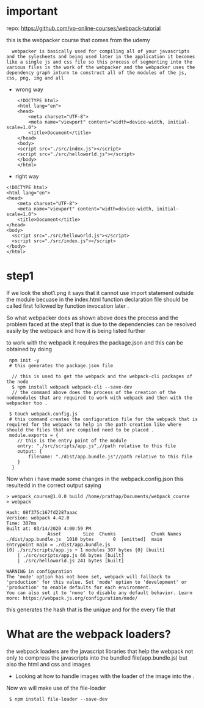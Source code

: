 # important 
repo: https://github.com/vp-online-courses/webpack-tutorial

this is the webpacker course that comes from the udemy 

```
  webpacker is basically used for compiling all of your javascripts and the sylesheets and being used later in the application it becomes like a single js and css file so this process of segmenting into the various files is the work of the webpacker and the webpacker uses the dependency graph inturn to construct all of the modules of the js, css, png, img and all

```

- wrong way
```
    <!DOCTYPE html>
    <html lang="en">
    <head>
        <meta charset="UTF-8">
        <meta name="viewport" content="width=device-width, initial-scale=1.0">
        <title>Document</title>
    </head>
    <body>
    <script src="./src/index.js"></script>
    <script src="./src/helloworld.js"></script>
    </body>
    </html>
```
- right way

```
<!DOCTYPE html>
<html lang="en">
<head>
    <meta charset="UTF-8">
    <meta name="viewport" content="width=device-width, initial-scale=1.0">
    <title>Document</title>
</head>
<body>
  <script src="./src/helloworld.js"></script>
  <script src="./src/index.js"></script>
</body>
</html>
```



# step1
If we look the shot1.png it says that it cannot use import statement outside the module becuase in the index.html function declaration file should be called first followed by function invocation later .




So what webpacker does  as shown above does the process and the problem faced at the step1 that is due to the dependencies can be resolved easily by the webpack and how it is being listed further


to work with the webpack it requires the package.json and this can be obtained by doing 

```
 npm init -y
 # this generates the package.json file
```

```
  // this is used to get the webpack and the webpack-cli packages of the node
  $ npm install webpack webpack-cli --save-dev 
  // the command above does the process of the creation of the nodemodules that are required to work with webpack and then with the webpacker too .

```

```
 $ touch webpack.config.js
 # this command creates the configuration file for the webpack that is required for the webpack to help in the path creation like where should the files that are compiled need to be placed .
 module.exports = {
    // this is the entry point of the module
    entry: "./src/scripts/app.js",//path relative to this file
    output: {
        filename: "./dist/app.bundle.js"//path relative to this file
    }
  }
```


Now when i have made some changes in the webpack.config.json this resultedd in the correct output saying 

```
> webpack_course@1.0.0 build /home/prathap/Documents/webpack_course
> webpack

Hash: 08f375c167fd2287aaac
Version: webpack 4.42.0
Time: 307ms
Built at: 03/14/2020 4:00:59 PM
               Asset        Size  Chunks             Chunk Names
./dist/app.bundle.js  1010 bytes       0  [emitted]  main
Entrypoint main = ./dist/app.bundle.js
[0] ./src/scripts/app.js + 1 modules 307 bytes {0} [built]
    | ./src/scripts/app.js 66 bytes [built]
    | ./src/helloworld.js 241 bytes [built]

WARNING in configuration
The 'mode' option has not been set, webpack will fallback to 'production' for this value. Set 'mode' option to 'development' or 'production' to enable defaults for each environment.
You can also set it to 'none' to disable any default behavior. Learn more: https://webpack.js.org/configuration/mode/
```

this generates the hash that is the unique and for the every file that  


# What are the webpack loaders?
  the webpack loaders are the javascript libraries that help the webpack not only to compress the javascripts into the bundled file(app.bundle.js) but also the html and css and images

* Looking at how to handle images with the loader of the image into the .

Now we will make use of the file-loader


```
 $ npm install file-loader --save-dev
```
